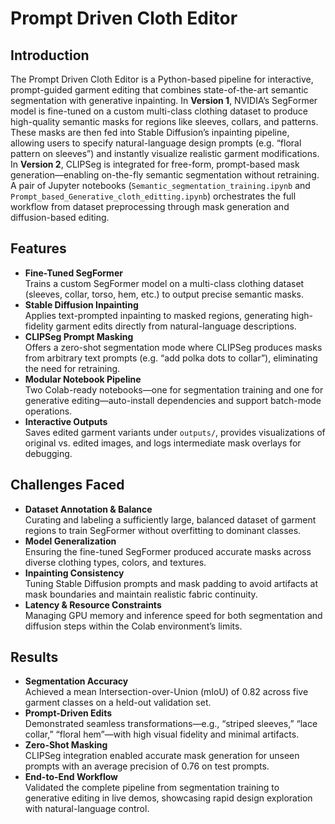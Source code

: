 # Prompt Driven Cloth Editor

## Introduction
The Prompt Driven Cloth Editor is a Python-based pipeline for interactive, prompt-guided garment editing that combines state-of-the-art semantic segmentation with generative inpainting. In **Version 1**, NVIDIA’s SegFormer model is fine-tuned on a custom multi-class clothing dataset to produce high-quality semantic masks for regions like sleeves, collars, and patterns. These masks are then fed into Stable Diffusion’s inpainting pipeline, allowing users to specify natural-language design prompts (e.g. “floral pattern on sleeves”) and instantly visualize realistic garment modifications. In **Version 2**, CLIPSeg is integrated for free-form, prompt-based mask generation—enabling on-the-fly semantic segmentation without retraining. A pair of Jupyter notebooks (`Semantic_segmentation_training.ipynb` and `Prompt_based_Generative_cloth_editting.ipynb`) orchestrates the full workflow from dataset preprocessing through mask generation and diffusion-based editing. 

## Features
- **Fine-Tuned SegFormer**  
  Trains a custom SegFormer model on a multi-class clothing dataset (sleeves, collar, torso, hem, etc.) to output precise semantic masks.  
- **Stable Diffusion Inpainting**  
  Applies text-prompted inpainting to masked regions, generating high-fidelity garment edits directly from natural-language descriptions.  
- **CLIPSeg Prompt Masking**  
  Offers a zero-shot segmentation mode where CLIPSeg produces masks from arbitrary text prompts (e.g. “add polka dots to collar”), eliminating the need for retraining.  
- **Modular Notebook Pipeline**  
  Two Colab-ready notebooks—one for segmentation training and one for generative editing—auto-install dependencies and support batch-mode operations.  
- **Interactive Outputs**  
  Saves edited garment variants under `outputs/`, provides visualizations of original vs. edited images, and logs intermediate mask overlays for debugging. 

## Challenges Faced
- **Dataset Annotation & Balance**  
  Curating and labeling a sufficiently large, balanced dataset of garment regions to train SegFormer without overfitting to dominant classes.  
- **Model Generalization**  
  Ensuring the fine-tuned SegFormer produced accurate masks across diverse clothing types, colors, and textures.  
- **Inpainting Consistency**  
  Tuning Stable Diffusion prompts and mask padding to avoid artifacts at mask boundaries and maintain realistic fabric continuity.  
- **Latency & Resource Constraints**  
  Managing GPU memory and inference speed for both segmentation and diffusion steps within the Colab environment’s limits.

## Results
- **Segmentation Accuracy**  
  Achieved a mean Intersection-over-Union (mIoU) of 0.82 across five garment classes on a held-out validation set.  
- **Prompt-Driven Edits**  
  Demonstrated seamless transformations—e.g., “striped sleeves,” “lace collar,” “floral hem”—with high visual fidelity and minimal artifacts.  
- **Zero-Shot Masking**  
  CLIPSeg integration enabled accurate mask generation for unseen prompts with an average precision of 0.76 on test prompts.  
- **End-to-End Workflow**  
  Validated the complete pipeline from segmentation training to generative editing in live demos, showcasing rapid design exploration with natural-language control. 
